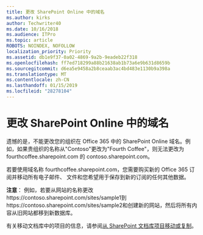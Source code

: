 ```yaml
---
title: 更改 SharePoint Online 中的域名
ms.author: kirks
author: Techwriter40
ms.date: 10/16/2018
ms.audience: ITPro
ms.topic: article
ROBOTS: NOINDEX, NOFOLLOW
localization_priority: Priority
ms.assetid: db1e9f37-0a02-4869-9a2b-9eadeb22f318
ms.openlocfilehash: ff7ed718299a88b21638ab1b73a6e9b631d8659b
ms.sourcegitcommit: d6ea5e9458a2b8ceaab3ac4bd483e1130b9a398a
ms.translationtype: MT
ms.contentlocale: zh-CN
ms.lasthandoff: 01/15/2019
ms.locfileid: "28278104"
---
```

# <a name="change-domain-name-in-sharepoint-online"></a>更改 SharePoint Online 中的域名

遗憾的是，不能更改您的组织在 Office 365 中的 SharePoint Online 域名。例如，如果贵组织的名称从"Contoso"更改为"Fourth Coffee"，则无法更改为 fourthcoffee.sharepoint.com 的 contoso.sharepoint.com。
  
若要使用域名称 fourthcoffee.sharepoint.com，您需要购买新的 Office 365 订阅并移动所有电子邮件、 文件和您希望用于保存到新的订阅的任何其他数据。
  
 **注意**： 例如，若要从网站的名称更改https://contoso.sharepoint.com/sites/sample1到https://contoso.sharepoint.com/sites/sample2和创建新的网站，然后将所有内容从旧网站都移到新数据库。 
  
有关移动文档库中的项目的信息，请参阅[从 SharePoint 文档库项目移动或复制](https://go.microsoft.com/fwlink/?linkid=2025831)。
  

